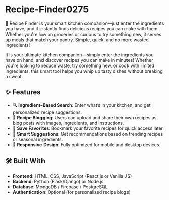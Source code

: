 # Recipe-Finder0275
🍳 Recipe Finder is your smart kitchen companion—just enter the ingredients you have, and it instantly finds delicious recipes you can make with them. Whether you're low on groceries or curious to try something new, it serves up meals that match your pantry. Simple, quick, and no more wasted ingredients!

It is your ultimate kitchen companion—simply enter the ingredients you have on hand, and discover recipes you can make in minutes! Whether you're looking to reduce waste, try something new, or cook with limited ingredients, this smart tool helps you whip up tasty dishes without breaking a sweat.

## ✨ Features

- 🔍 **Ingredient-Based Search**: Enter what’s in your kitchen, and get personalized recipe suggestions.
- 📖 **Recipe Blogging**: Users can upload and share their own recipes as blog posts with images, ingredients, and instructions.
- 💾 **Save Favorites**: Bookmark your favorite recipes for quick access later.
- 🔄 **Smart Suggestions**: Get recommendations based on trending recipes or seasonal ingredients.
- 📱 **Responsive Design**: Fully optimized for mobile and desktop devices.

## 🛠️ Built With

- **Frontend**: HTML, CSS, JavaScript (React.js or Vanilla JS)
- **Backend**: Python (Flask/Django) or Node.js
- **Database**: MongoDB / Firebase / PostgreSQL
- **Authentication**: Optional (for personalized recipe blogs)
